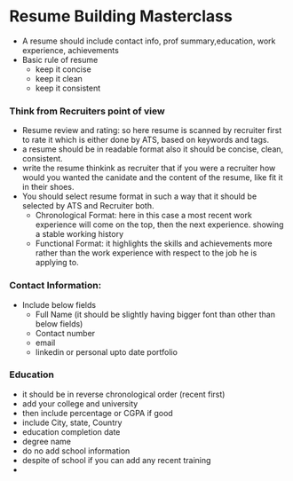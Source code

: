 # Resume Building Masterclass

* A resume should include contact info, prof summary,education, work experience, achievements
* Basic rule of resume
    * keep it concise
    * keep it clean
    * keep it consistent

### Think from Recruiters point of view

* Resume review and rating: so here resume is scanned by recruiter first to rate it which is either done by ATS, based
  on keywords and tags.
* a resume should be in readable format also it should be concise, clean, consistent.
* write the resume thinkink as recruiter that if you were a recruiter how would you wanted the canidate and the content
  of the resume, like fit it in their shoes.
* You should select resume format in such a way that it should be selected by ATS and Recruiter both.
    * Chronological Format: here in this case a most recent work experience will come on the top, then the next
      experience. showing a stable working history
    * Functional Format: it highlights the skills and achievements more rather than the work experience with respect to
      the job he is applying to.

### Contact Information:

* Include below fields
    * Full Name (it should be slightly having bigger font than other than below fields)
    * Contact number
    * email
    * linkedin or personal upto date portfolio

### Education

* it should be in reverse chronological order (recent first)
* add your college and university
* then include percentage or CGPA if good
* include City, state, Country
* education completion date
* degree name
* do no add school information
* despite of school if you can add any recent training
* 